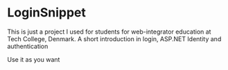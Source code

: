 # LoginSnippet
This is just a project I used for students for web-integrator education at Tech College, Denmark. A short introduction in login, ASP.NET Identity and authentication

Use it as you want
